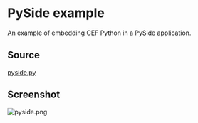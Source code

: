 # PySide example #

An example of embedding CEF Python in a PySide application.

## Source ##

[pyside.py](../blob/master/cefpython/cef3/windows/binaries_32bit/pyside.py)

## Screenshot ##

![pyside.png](images/pyside.png)
